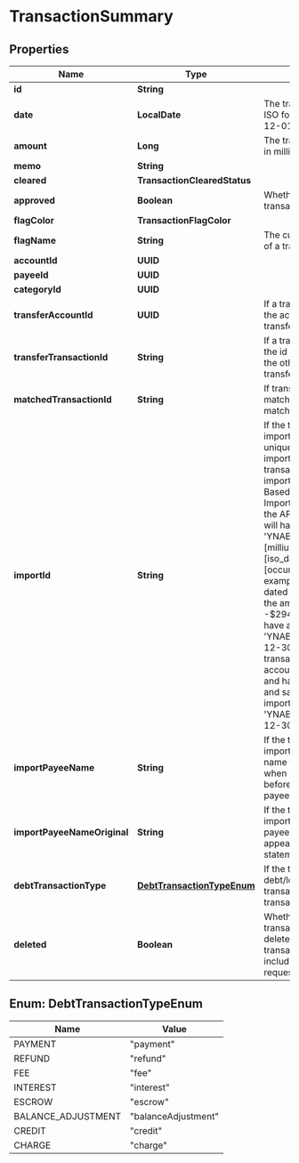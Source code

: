 

# TransactionSummary


## Properties

| Name | Type | Description | Notes |
|------------ | ------------- | ------------- | -------------|
|**id** | **String** |  |  |
|**date** | **LocalDate** | The transaction date in ISO format (e.g. 2016-12-01) |  |
|**amount** | **Long** | The transaction amount in milliunits format |  |
|**memo** | **String** |  |  [optional] |
|**cleared** | **TransactionClearedStatus** |  |  |
|**approved** | **Boolean** | Whether or not the transaction is approved |  |
|**flagColor** | **TransactionFlagColor** |  |  [optional] |
|**flagName** | **String** | The customized name of a transaction flag |  [optional] |
|**accountId** | **UUID** |  |  |
|**payeeId** | **UUID** |  |  [optional] |
|**categoryId** | **UUID** |  |  [optional] |
|**transferAccountId** | **UUID** | If a transfer transaction, the account to which it transfers |  [optional] |
|**transferTransactionId** | **String** | If a transfer transaction, the id of transaction on the other side of the transfer |  [optional] |
|**matchedTransactionId** | **String** | If transaction is matched, the id of the matched transaction |  [optional] |
|**importId** | **String** | If the transaction was imported, this field is a unique (by account) import identifier.  If this transaction was imported through File Based Import or Direct Import and not through the API, the import_id will have the format: &#39;YNAB:[milliunit_amount]:[iso_date]:[occurrence]&#39;.  For example, a transaction dated 2015-12-30 in the amount of -$294.23 USD would have an import_id of &#39;YNAB:-294230:2015-12-30:1&#39;.  If a second transaction on the same account was imported and had the same date and same amount, its import_id would be &#39;YNAB:-294230:2015-12-30:2&#39;. |  [optional] |
|**importPayeeName** | **String** | If the transaction was imported, the payee name that was used when importing and before applying any payee rename rules |  [optional] |
|**importPayeeNameOriginal** | **String** | If the transaction was imported, the original payee name as it appeared on the statement |  [optional] |
|**debtTransactionType** | [**DebtTransactionTypeEnum**](#DebtTransactionTypeEnum) | If the transaction is a debt/loan account transaction, the type of transaction |  [optional] |
|**deleted** | **Boolean** | Whether or not the transaction has been deleted.  Deleted transactions will only be included in delta requests. |  |



## Enum: DebtTransactionTypeEnum

| Name | Value |
|---- | -----|
| PAYMENT | &quot;payment&quot; |
| REFUND | &quot;refund&quot; |
| FEE | &quot;fee&quot; |
| INTEREST | &quot;interest&quot; |
| ESCROW | &quot;escrow&quot; |
| BALANCE_ADJUSTMENT | &quot;balanceAdjustment&quot; |
| CREDIT | &quot;credit&quot; |
| CHARGE | &quot;charge&quot; |




